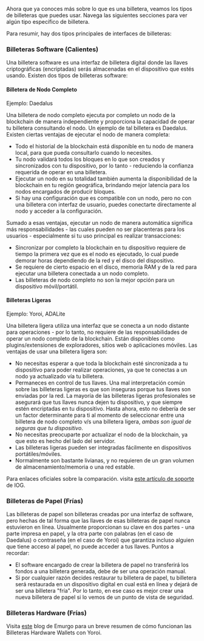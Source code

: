
Ahora que ya conoces más sobre lo que es una billetera, veamos los tipos de billeteras que puedes usar. Navega las siguientes secciones para ver algún tipo específico de billetera.

Para resumir, hay dos tipos principales de interfaces de billeteras:

### Billeteras Software (Calientes)

Una billetera software es una interfaz de billetera digital donde las llaves criptográficas (encriptadas) serás almacenadas en el dispositivo que estés usando. Existen dos tipos de billeteras software:

<!-- tabs:start -->

#### **Billetera de Nodo Completo**

Ejemplo: Daedalus

Una billetera de nodo completo ejecuta por completo un nodo de la blockchain de manera independiente y proporciona la capacidad de operar tu billetera consultando el nodo. Un ejemplo de tal billetera es Daedalus. Existen ciertas ventajas de ejecutar el nodo de manera completa:

- Todo el historial de la blockchain está disponible en tu nodo de manera local, para que pueda consultarlo cuando lo necesites.
- Tu nodo validará todos los bloques en lo que son creados y sincronizados con tu dispositivo, por lo tanto - reduciendo la confianza requerida de operar en una billetera.
- Ejecutar un nodo en su totalidad también aumenta la disponibilidad de la blockchain en tu región geográfica, brindando mejor latencia para los nodos encargados de producir bloques.
- Si hay una configuración que es compatible con un nodo, pero no con una billetera con interfaz de usuario, puedes conectarte directamente al nodo y acceder a la configuración.

Sumado a esas ventajas, ejecutar un nodo de manera automática significa más responsabilidades - las cuales pueden no ser placenteras para los usuarios - especialmente si tu uso principal es realizar transacciones:

- Sincronizar por completo la blockchain en tu dispositivo requiere de tiempo la primera vez que es el nodo es ejecutado, lo cual puede demorar horas dependiendo de la red y el disco del dispositivo.
- Se requiere de cierto espacio en el disco, memoria RAM y de la red para ejecutar una billetera conectada a un nodo completo.
- Las billeteras de nodo completo no son la mejor opción para un dispositivo móvil/portátil.

#### **Billeteras Ligeras**

Ejemplo: Yoroi, ADALite

Una billetera ligera utiliza una interfaz que se conecta a un nodo distante para operaciones - por lo tanto, no requiere de las responsabilidades de operar un nodo completo de la blockchain. Están disponibles como plugins/extensiones de exploradores, sitios web o aplicaciones móviles. Las ventajas de usar una billetera ligera son:

- No necesitas esperar a que toda la blockchain esté sincronizada a tu dispositivo para poder realizar operaciones, ya que te conectas a un nodo ya actualizado vía tu billetera.
- Permaneces en control de tus llaves. Una mal interpretación común sobre las billeteras ligeras es que son inseguras porque tus llaves son enviadas por la red. La mayoría de las billeteras ligeras profesionales se asegurará que tus llaves nunca dejen tu dispositivo, y que siempre estén encriptadas en tu dispositivo. Hasta ahora, esto no debería de ser un factor determinante para ti al momento de seleccionar entre una billetera de nodo completo v/s una billetera ligera, *ambas son igual de seguras que tu dispositivo*.
- No necesitas preocuparte por actualizar el nodo de la blockchain, ya que esto es hecho del lado del servidor.
- Las billeteras ligeras pueden ser integradas fácilmente en dispositivos portátiles/móviles.
- Normalmente son bastante livianas, y no requieren de un gran volumen de almacenamiento/memoria o una red estable.

Para enlaces oficiales sobre la comparación. visita [este artículo de soporte](https://iohk.zendesk.com/hc/en-us/articles/360026058573-Daedalus-wallet-compared-to-Yoroi-wallet) de IOG.

<!-- tabs:end -->

### Billeteras de Papel (Frías)

Las billeteras de papel son billeteras creadas por una interfaz de software, pero hechas de tal forma que las llaves de esas billeteras de papel nunca estuvieron en línea. Usualmente proporcionan su clave en dos partes - una parte impresa en papel, y la otra parte con palabras (en el caso de Daedalus) o contraseña (en el caso de Yoroi) que garantiza incluso alguien que tiene acceso al papel, no puede acceder a tus llaves. Puntos a recordar:

- El software encargado de crear la billetera de papel  no transferirá los fondos a una billetera generada, debe de ser una operación manual.
- Si por cualquier razón decides restaurar tu billetera de papel, tu billetera será restaurada en un dispositivo digital en cual está en línea y dejará de ser una billetera "fría". Por lo tanto, en ese caso es mejor crear una nueva billetera de papel si lo vemos de un punto de vista de seguridad.

### Billeteras Hardware (Frías)

Visita [este](https://emurgo.io/en/blog/hardware-wallet-explanation-yoroi-keep-ada-safe) blog de Emurgo para un breve resumen de cómo funcionan las Billeteras Hardware Wallets con Yoroi.
